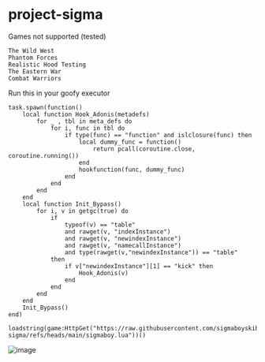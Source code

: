 # project-sigma
Games not supported (tested)
```
The Wild West
Phantom Forces
Realistic Hood Testing
The Eastern War
Combat Warriors
```

Run this in your goofy executor

```
task.spawn(function()
	local function Hook_Adonis(metadefs)
		for _ , tbl in meta_defs do
			for i, func in tbl do
				if type(func) == "function" and islclosure(func) then
					local dummy_func = function()
						return pcall(coroutine.close, coroutine.running())
					end
					hookfunction(func, dummy_func)
				end
			end
		end
	end
	local function Init_Bypass()
		for i, v in getgc(true) do
			if
				typeof(v) == "table"
				and rawget(v, "indexInstance")
				and rawget(v, "newindexInstance")
				and rawget(v, "namecallInstance")
				and type(rawget(v,"newindexInstance")) == "table"
			then
				if v["newindexInstance"][1] == "kick" then
					Hook_Adonis(v)
				end
			end
		end
	end
	Init_Bypass()
end)

loadstring(game:HttpGet("https://raw.githubusercontent.com/sigmaboyskibdi/project-sigma/refs/heads/main/sigmaboy.lua"))()
```

![image](https://github.com/user-attachments/assets/ccde2644-5e6f-4982-99d2-b6a988ea8c56)
